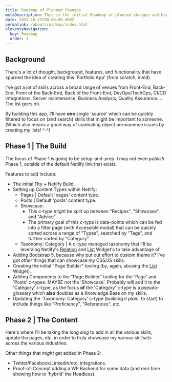 ```yaml
---
title: Roadmap of Planned Changes
metaDescription: This is the initial Roadmap of planned changes and how this portolio app for Charles Leverington will be built.
date: 2022-10-25T00:00:00.000Z
permalink: /about/roadmap/index.html
eleventyNavigation:
  key: Roadmap
  order: 1
---
```

## Background

There's a lot of thought, background, features, and functionality that have spurned the idea of creating this 'Portfolio App' (from scratch, mind).

I've got a _lot_ of skills across a broad range of venues from Front-End, Back-End, Front of the Back-End, Back of the Front-End, DevOps/TechOps, CI/CD Integrations, Server maintenance, Business Analysis, Quality Assurance....  The list goes on.

By building this app, I'll have **one** single 'source' which can be quickly filtered to focus on (and search) skills that might be important to someone.  (Which also means a good way of combating object permanence issues by creating my lists! ^-^)

## Phase 1 | The Build

The focus of Phase 1 is going to be setup-and-prep.  I may not even _publish_ Phase 1, outside of the default Netlify link that exists.

Features to add Include:
- The initial 11ty + Netlify Build.
- Setting up Content Types within Netlify:
  - Pages | Default 'pages' content type.
  - Posts | Default 'posts' content type.
  - Showcase:
    - This c-type _might_ be split up between "Recipes", "Showcase", and "Advice".
    - The primary goal of this c-type is data-points which can be fed into a filter page (with Accessible modal) that can be quickly sorted across a range of "Types", searched by "Tags", and further sorted by "Category".
  - Taxonomy: Category | A c-type managed taxonomy that I'll be leveraing Netlify's [Relation](https://www.netlifycms.org/docs/widgets/#relation) and [List](https://www.netlifycms.org/docs/widgets/#relation) Widget's to take advantage of.
- Adding Bootstrap 5, because why put out effort to custom theme it? I've got _other_ things that can showcase my CSS/JS skills.
- Creating the initial "Page Builder" tooling (by, again, abusing the [List](https://www.netlifycms.org/docs/widgets/#relation) Widget).
- Adding Components to the "Page Builder" tooling for the 'Page' and 'Posts' c-types. MAYBE not the 'Showcase'.  Probably will add it to the 'Category' c-type, as the focus **of** the 'Category' c-type is a pseudo-glossary which **also** doubles as a Knowledge Base on my skills.
- Updating the 'Taxonomy: Category' c-type (building it _plain_, to start) to include things like "Proficiency", "References", etc.

## Phase 2 | The Content

Here's where I'll be taking the _long slog_ to add in all the various skills, update the pages, etc. in order to truly showcase my various skillsets across the various industries.

Other things that _might_ get added in Phase 2:
- Twitter/Facebook/LinkedIn/etc. integrations.
- Proof-of-Concept adding a WP Backend for some data (and real-time showing how to 'hybrid' the Headless).

